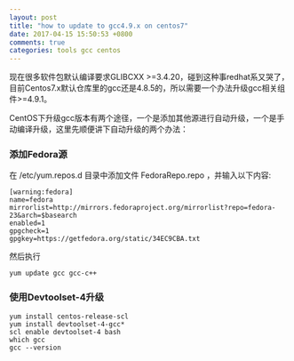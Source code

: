 ```yaml
---
layout: post
title: "how to update to gcc4.9.x on centos7"
date: 2017-04-15 15:50:53 +0800
comments: true
categories: tools gcc centos
---
```


现在很多软件包默认编译要求GLIBCXX >=3.4.20，碰到这种事redhat系又哭了，目前Centos7.x默认仓库里的gcc还是4.8.5的，所以需要一个办法升级gcc相关组件>=4.9.1。

CentOS下升级gcc版本有两个途径，一个是添加其他源进行自动升级，一个是手动编译升级，这里先顺便讲下自动升级的两个办法：

### 添加Fedora源

在 /etc/yum.repos.d 目录中添加文件 FedoraRepo.repo ，并输入以下内容:

    [warning:fedora]
    name=fedora
    mirrorlist=http://mirrors.fedoraproject.org/mirrorlist?repo=fedora-23&arch=$basearch
    enabled=1
    gpgcheck=1
    gpgkey=https://getfedora.org/static/34EC9CBA.txt

然后执行

    yum update gcc gcc-c++

### 使用Devtoolset-4升级

    yum install centos-release-scl
    yum install devtoolset-4-gcc*
    scl enable devtoolset-4 bash
    which gcc
    gcc --version

